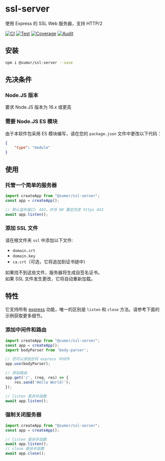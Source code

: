 # ssl-server
使用 Express 的 SSL Web 服务器，支持 HTTP/2

[![CI](https://github.com/sumor-cloud/ssl-server/actions/workflows/ci.yml/badge.svg)](https://github.com/sumor-cloud/ssl-server/actions/workflows/ci.yml)
[![Test](https://github.com/sumor-cloud/ssl-server/actions/workflows/ut.yml/badge.svg)](https://github.com/sumor-cloud/ssl-server/actions/workflows/ut.yml)
[![Coverage](https://github.com/sumor-cloud/ssl-server/actions/workflows/coverage.yml/badge.svg)](https://github.com/sumor-cloud/ssl-server/actions/workflows/coverage.yml)
[![Audit](https://github.com/sumor-cloud/ssl-server/actions/workflows/audit.yml/badge.svg)](https://github.com/sumor-cloud/ssl-server/actions/workflows/audit.yml)

## 安装
```bash
npm i @sumor/ssl-server --save
```

## 先决条件

### Node.JS 版本
要求 Node.JS 版本为 16.x 或更高

### 需要 Node.JS ES 模块
由于本软件包采用 ES 模块编写，请在您的 ```package.json``` 文件中更改以下代码：
```json
{
    "type": "module"
}
```

## 使用

### 托管一个简单的服务器

```javascript
import createApp from "@sumor/ssl-server";
const app = createApp();

// 默认监听端口: 443，并将 80 重定向至 https 443
await app.listen();
```


### 添加 SSL 文件
请在根文件夹 ```ssl``` 中添加以下文件:
- ```domain.crt```
- ```domain.key```
- ```ca.crt```（可选，它将追加到证书链中）

如果找不到这些文件，服务器将生成自签名证书。  
如果 SSL 文件发生更改，它将自动重新加载。
## 特性

它支持所有 [express](https://www.npmjs.com/package/express) 功能，唯一的区别是 ```listen``` 和 ```close``` 方法。请参考下面的示例获取更多细节。

### 添加中间件和路由

```javascript
import createApp from "@sumor/ssl-server";
const app = createApp();
import bodyParser from 'body-parser';

// 您可以添加任何 express 中间件
app.use(bodyParser);

// 添加路由
app.get('/', (req, res) => {
    res.send('Hello World!');
});

// listen 是异步函数
await app.listen();
```

### 强制关闭服务器

```javascript
import createApp from "@sumor/ssl-server";
const app = createApp();

// listen 是异步函数
await app.listen();
// close 是异步函数
await app.close();
```